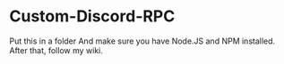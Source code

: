 # Custom-Discord-RPC
Put this in a folder And make sure you have Node.JS and NPM installed. After that, follow my wiki.
